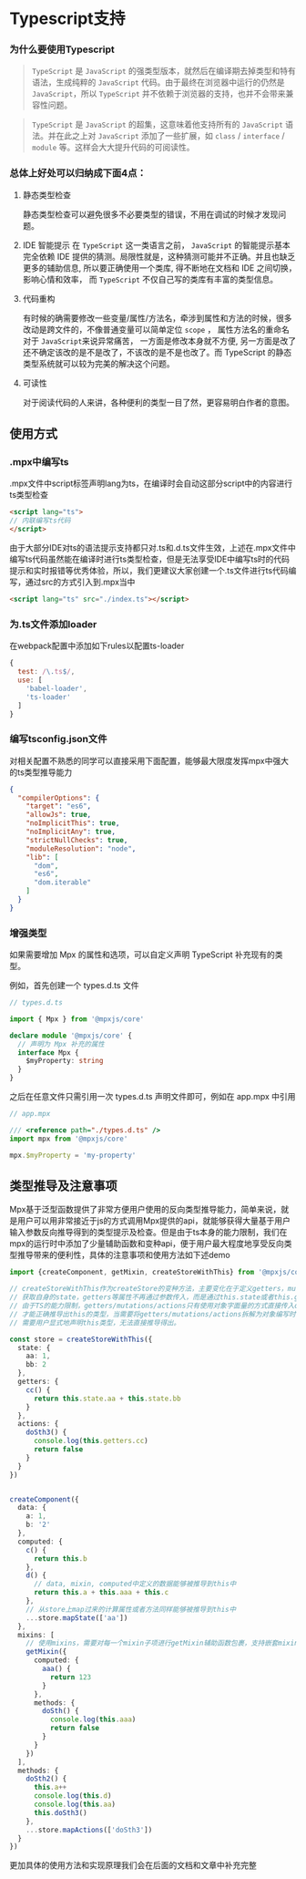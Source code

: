 # Typescript支持

### 为什么要使用Typescript

>  `TypeScript` 是 `JavaScript` 的强类型版本，就然后在编译期去掉类型和特有语法，生成纯粹的 `JavaScript` 代码。由于最终在浏览器中运行的仍然是 `JavaScript`，所以 `TypeScript` 并不依赖于浏览器的支持，也并不会带来兼容性问题。

> `TypeScript` 是 `JavaScript` 的超集，这意味着他支持所有的 `JavaScript` 语法。并在此之上对 `JavaScript` 添加了一些扩展，如 `class` / `interface` / `module` 等。这样会大大提升代码的可阅读性。

### 总体上好处可以归纳成下面4点：

1.  静态类型检查

    静态类型检查可以避免很多不必要类型的错误，不用在调试的时候才发现问题。

2.  IDE 智能提示
    在 `TypeScript` 这一类语言之前， `JavaScript`  的智能提示基本完全依赖 IDE 提供的猜测。局限性就是，这种猜测可能并不正确。并且也缺乏更多的辅助信息, 所以要正确使用一个类库, 得不断地在文档和 IDE 之间切换，影响心情和效率， 而 `TypeScript` 不仅自己写的类库有丰富的类型信息。

3. 代码重构

    有时候的确需要修改一些变量/属性/方法名，牵涉到属性和方法的时候，很多改动是跨文件的，不像普通变量可以简单定位 `scope` ， 属性方法名的重命名对于 `JavaScript`来说异常痛苦， 一方面是修改本身就不方便, 另一方面是改了还不确定该改的是不是改了，不该改的是不是也改了。而 TypeScript 的静态类型系统就可以较为完美的解决这个问题。

4. 可读性

    对于阅读代码的人来讲，各种便利的类型一目了然，更容易明白作者的意图。

## 使用方式

### .mpx中编写ts

.mpx文件中script标签声明lang为ts，在编译时会自动这部分script中的内容进行ts类型检查

```html
<script lang="ts">
// 内联编写ts代码
</script>
```

由于大部分IDE对ts的语法提示支持都只对.ts和.d.ts文件生效，上述在.mpx文件中编写ts代码虽然能在编译时进行ts类型检查，但是无法享受IDE中编写ts时的代码提示和实时报错等优秀体验，所以，我们更建议大家创建一个.ts文件进行ts代码编写，通过src的方式引入到.mpx当中

```html
<script lang="ts" src="./index.ts"></script>
```

### 为.ts文件添加loader

在webpack配置中添加如下rules以配置ts-loader

```js
{
  test: /\.ts$/,
  use: [
    'babel-loader',
    'ts-loader'
  ]
}
```

### 编写tsconfig.json文件

对相关配置不熟悉的同学可以直接采用下面配置，能够最大限度发挥mpx中强大的ts类型推导能力

```json
{
  "compilerOptions": {
    "target": "es6",
    "allowJs": true,
    "noImplicitThis": true,
    "noImplicitAny": true,
    "strictNullChecks": true,
    "moduleResolution": "node",
    "lib": [
      "dom",
      "es6",
      "dom.iterable"
    ]
  }
}
```

### 增强类型

如果需要增加 Mpx 的属性和选项，可以自定义声明 TypeScript 补充现有的类型。

例如，首先创建一个 types.d.ts 文件

```ts
// types.d.ts

import { Mpx } from '@mpxjs/core'

declare module '@mpxjs/core' {
  // 声明为 Mpx 补充的属性
  interface Mpx {
    $myProperty: string
  }
}
```

之后在任意文件只需引用一次 types.d.ts 声明文件即可，例如在 app.mpx 中引用

```ts
// app.mpx

/// <reference path="./types.d.ts" />
import mpx from '@mpxjs/core'

mpx.$myProperty = 'my-property'
```

## 类型推导及注意事项

Mpx基于泛型函数提供了非常方便用户使用的反向类型推导能力，简单来说，就是用户可以用非常接近于js的方式调用Mpx提供的api，就能够获得大量基于用户输入参数反向推导得到的类型提示及检查。但是由于ts本身的能力限制，我们在mpx的运行时中添加了少量辅助函数和变种api，便于用户最大程度地享受反向类型推导带来的便利性，具体的注意事项和使用方法如下述demo

```typescript
import {createComponent, getMixin, createStoreWithThis} from '@mpxjs/core'

// createStoreWithThis作为createStore的变种方法，主要变化在于定义getters，mutations和actions时，
// 获取自身的state，getters等属性不再通过参数传入，而是通过this.state或者this.getters等属性进行访问，
// 由于TS的能力限制，getters/mutations/actions只有使用对象字面量的方式直接传入createStoreWithThis时
// 才能正确推导出this的类型，当需要将getters/mutations/actions拆解为对象编写时，
// 需要用户显式地声明this类型，无法直接推导得出。

const store = createStoreWithThis({
  state: {
    aa: 1,
    bb: 2
  },
  getters: {
    cc() {
      return this.state.aa + this.state.bb
    }
  },
  actions: {
    doSth3() {
      console.log(this.getters.cc)
      return false
    }
  }
})


createComponent({
  data: {
    a: 1,
    b: '2'
  },
  computed: {
    c() {
      return this.b
    },
    d() {
      // data, mixin, computed中定义的数据能够被推导到this中
      return this.a + this.aaa + this.c
    },
    // 从store上map过来的计算属性或者方法同样能够被推导到this中
    ...store.mapState(['aa'])
  },
  mixins: [
    // 使用mixins，需要对每一个mixin子项进行getMixin辅助函数包裹，支持嵌套mixin
    getMixin({
      computed: {
        aaa() {
          return 123
        }
      },
      methods: {
        doSth() {
          console.log(this.aaa)
          return false
        }
      }
    })
  ],
  methods: {
    doSth2() {
      this.a++
      console.log(this.d)
      console.log(this.aa)
      this.doSth3()
    },
    ...store.mapActions(['doSth3'])
  }
})
```

更加具体的使用方法和实现原理我们会在后面的文档和文章中补充完整


